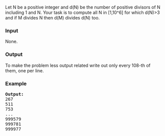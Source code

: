 <p>Let N be a positive integer and d(N) be the number of positive divisors of  N including 1 and N. Your task is to compute all N in [1,10^6] for which d(N)&gt;3 and if M divides N then d(M) divides d(N) too.</p>
<h3>Input</h3>
<p>None.</p>
<h3>Output</h3>
<p>To make the problem less output related write out only every 108-th of them, one per line.</p>
<h3>Example</h3>
<pre><strong>Output:</strong>
267
511
753
...
999579
999781
999977
</pre>